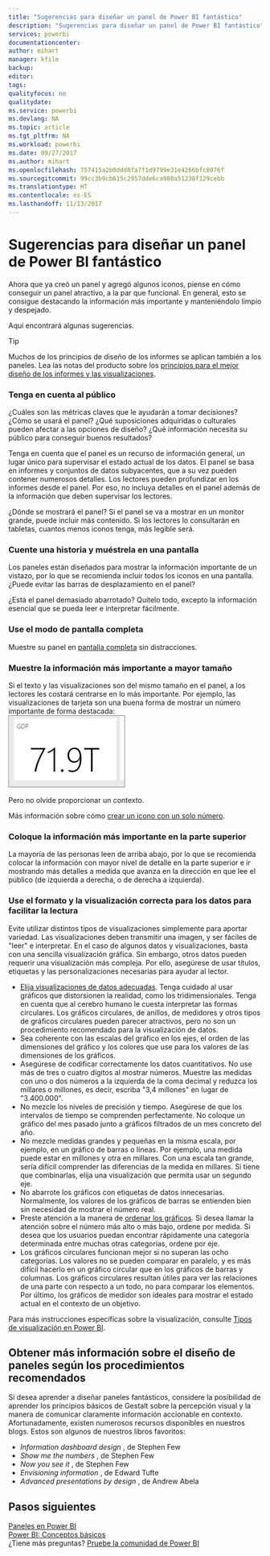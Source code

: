 ```yaml
---
title: "Sugerencias para diseñar un panel de Power BI fantástico"
description: "Sugerencias para diseñar un panel de Power BI fantástico"
services: powerbi
documentationcenter: 
author: mihart
manager: kfile
backup: 
editor: 
tags: 
qualityfocus: no
qualitydate: 
ms.service: powerbi
ms.devlang: NA
ms.topic: article
ms.tgt_pltfrm: NA
ms.workload: powerbi
ms.date: 09/27/2017
ms.author: mihart
ms.openlocfilehash: 757415a2b0ddd8fa7f1d9799e31e4266bfc8076f
ms.sourcegitcommit: 99cc3b9cb615c2957dde6ca908a51238f129cebb
ms.translationtype: HT
ms.contentlocale: es-ES
ms.lasthandoff: 11/13/2017
---
```

# <a name="tips-for-designing-a-great-power-bi-dashboard"></a>Sugerencias para diseñar un panel de Power BI fantástico
Ahora que ya creó un panel y agregó algunos iconos, piense en cómo conseguir un panel atractivo, a la par que funcional. En general, esto se consigue destacando la información más importante y manteniéndolo limpio y despejado.

Aquí encontrará algunas sugerencias.

> [!TIP]
> Muchos de los principios de diseño de los informes se aplican también a los paneles.  Lea las notas del producto sobre los [principios para el mejor diseño de los informes y las visualizaciones](power-bi-visualization-best-practices.md).
> 
> 

### <a name="consider-your-audience"></a>Tenga en cuenta al público
¿Cuáles son las métricas claves que le ayudarán a tomar decisiones? ¿Cómo se usará el panel? ¿Qué suposiciones adquiridas o culturales pueden afectar a las opciones de diseño? ¿Qué información necesita su público para conseguir buenos resultados?

Tenga en cuenta que el panel es un recurso de información general, un lugar único para supervisar el estado actual de los datos. El panel se basa en informes y conjuntos de datos subyacentes, que a su vez pueden contener numerosos detalles. Los lectores pueden profundizar en los informes desde el panel. Por eso, no incluya detalles en el panel además de la información que deben supervisar los lectores.

¿Dónde se mostrará el panel? Si el panel se va a mostrar en un monitor grande, puede incluir más contenido. Si los lectores lo consultarán en tabletas, cuantos menos iconos tenga, más legible será.

### <a name="tell-a-story-and-keep-it-to-one-screen"></a>Cuente una historia y muéstrela en una pantalla
Los paneles están diseñados para mostrar la información importante de un vistazo, por lo que se recomienda incluir todos los iconos en una pantalla. ¿Puede evitar las barras de desplazamiento en el panel?

¿Está el panel demasiado abarrotado?  Quítelo todo, excepto la información esencial que se pueda leer e interpretar fácilmente.

### <a name="make-use-of-full-screen-mode"></a>Use el modo de pantalla completa
Muestre su panel en [pantalla completa](service-fullscreen-mode.md) sin distracciones.

### <a name="make-the-most-important-information-biggest"></a>Muestre la información más importante a mayor tamaño
Si el texto y las visualizaciones son del mismo tamaño en el panel, a los lectores les costará centrarse en lo más importante. Por ejemplo, las visualizaciones de tarjeta son una buena forma de mostrar un número importante de forma destacada:  
![](media/service-dashboards-design-tips/pbi_card.png)

Pero no olvide proporcionar un contexto.  

Más información sobre cómo [crear un icono con un solo número](power-bi-visualization-big-number.md).

### <a name="put-the-most-important-information-in-the-upper-corner"></a>Coloque la información más importante en la parte superior
La mayoría de las personas leen de arriba abajo, por lo que se recomienda colocar la información con mayor nivel de detalle en la parte superior e ir mostrando más detalles a medida que avanza en la dirección en que lee el público (de izquierda a derecha, o de derecha a izquierda).

### <a name="use-the-right-visualization-for-the-data-and-format-it-for-easy-reading"></a>Use el formato y la visualización correcta para los datos para facilitar la lectura
Evite utilizar distintos tipos de visualizaciones simplemente para aportar variedad.  Las visualizaciones deben transmitir una imagen, y ser fáciles de "leer" e interpretar.  En el caso de algunos datos y visualizaciones, basta con una sencilla visualización gráfica. Sin embargo, otros datos pueden requerir una visualización más compleja. Por ello, asegúrese de usar títulos, etiquetas y las personalizaciones necesarias para ayudar al lector.  

* [Elija visualizaciones de datos adecuadas](http://blogs.msdn.com/b/microsoft_business_intelligence1/archive/2012/10/08/best-practices-in-data-visualization.aspx). Tenga cuidado al usar gráficos que distorsionen la realidad, como los tridimensionales. Tenga en cuenta que al cerebro humano le cuesta interpretar las formas circulares. Los gráficos circulares, de anillos, de medidores y otros tipos de gráficos circulares pueden parecer atractivos, pero no son un procedimiento recomendado para la visualización de datos.
* Sea coherente con las escalas del gráfico en los ejes, el orden de las dimensiones del gráfico y los colores que use para los valores de las dimensiones de los gráficos.
* Asegúrese de codificar correctamente los datos cuantitativos. No use más de tres o cuatro dígitos al mostrar números. Muestre las medidas con uno o dos números a la izquierda de la coma decimal y reduzca los millares o millones, es decir, escriba "3,4 millones" en lugar de "3.400.000".
* No mezcle los niveles de precisión y tiempo. Asegúrese de que los intervalos de tiempo se comprenden perfectamente.  No coloque un gráfico del mes pasado junto a gráficos filtrados de un mes concreto del año.
* No mezcle medidas grandes y pequeñas en la misma escala, por ejemplo, en un gráfico de barras o líneas.  Por ejemplo, una medida puede estar en millones y otra en millares.  Con una escala tan grande, sería difícil comprender las diferencias de la medida en millares.  Si tiene que combinarlas, elija una visualización que permita usar un segundo eje.
* No abarrote los gráficos con etiquetas de datos innecesarias. Normalmente, los valores de los gráficos de barras se entienden bien sin necesidad de mostrar el número real.
* Preste atención a la manera de [ordenar los gráficos](power-bi-report-change-sort.md).  Si desea llamar la atención sobre el número más alto o más bajo, ordene por medida.  Si desea que los usuarios puedan encontrar rápidamente una categoría determinada entre muchas otras categorías, ordene por eje.  
* Los gráficos circulares funcionan mejor si no superan las ocho categorías. Los valores no se pueden comparar en paralelo, y es más difícil hacerlo en un gráfico circular que en los gráficos de barras y columnas. Los gráficos circulares resultan útiles para ver las relaciones de una parte con respecto a un todo, no para comparar los elementos. Por último, los gráficos de medidor son ideales para mostrar el estado actual en el contexto de un objetivo.

Para más instrucciones específicas sobre la visualización, consulte [Tipos de visualización en Power BI](power-bi-visualization-types-for-reports-and-q-and-a.md).  

## <a name="learning-more-about-best-practice-dashboard-design"></a>Obtener más información sobre el diseño de paneles según los procedimientos recomendados
Si desea aprender a diseñar paneles fantásticos, considere la posibilidad de aprender los principios básicos de Gestalt sobre la percepción visual y la manera de comunicar claramente información accionable en contexto. Afortunadamente, existen numerosos recursos disponibles en nuestros blogs. Estos son algunos de nuestros libros favoritos:

* *Information dashboard design* , de Stephen Few  
* *Show me the numbers* , de Stephen Few  
* *Now you see it* , de Stephen Few  
* *Envisioning information* , de Edward Tufte  
* *Advanced presentations by design* , de Andrew Abela   

## <a name="next-steps"></a>Pasos siguientes
[Paneles en Power BI](service-dashboards.md)  
[Power BI: Conceptos básicos](service-basic-concepts.md)  
¿Tiene más preguntas? [Pruebe la comunidad de Power BI](http://community.powerbi.com/)

